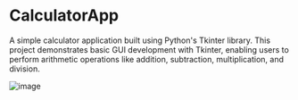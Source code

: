# CalculatorApp
A simple calculator application built using Python's Tkinter library. This project demonstrates basic GUI development with Tkinter, enabling users to perform arithmetic operations like addition, subtraction, multiplication, and division.

![image](https://github.com/user-attachments/assets/cbc1cf79-b0a5-4e64-8b41-4b91e0ec4534)
